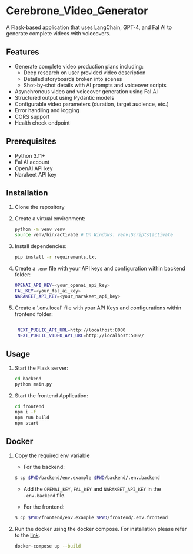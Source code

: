 # Cerebrone_Video_Generator

A Flask-based application that uses LangChain, GPT-4, and Fal AI to generate complete videos with voiceovers.

## Features

- Generate complete video production plans including:
  - Deep research on user provided video description
  - Detailed storyboards broken into scenes
  - Shot-by-shot details with AI prompts and voiceover scripts
- Asynchronous video and voiceover generation using Fal AI
- Structured output using Pydantic models
- Configurable video parameters (duration, target audience, etc.)
- Error handling and logging
- CORS support
- Health check endpoint

## Prerequisites

- Python 3.11+
- Fal AI account
- OpenAI API key
- Narakeet API key

## Installation

1. Clone the repository
2. Create a virtual environment:
    ```bash
    python -m venv venv
    source venv/bin/activate # On Windows: venv\Scripts\activate
    ```
3. Install dependencies:
    ```bash
    pip install -r requirements.txt
    ```

4. Create a `.env` file with your API keys and configuration within backend folder:
    ```bash
    OPENAI_API_KEY=<your_openai_api_key>
    FAL_KEY=<your_fal_ai_key>
    NARAKEET_API_KEY=<your_narakeet_api_key>
    ```
5. Create a '.env.local' file with your API Keys and configurations within frontend folder:
   ```bash
   
    NEXT_PUBLIC_API_URL=http://localhost:8000
    NEXT_PUBLIC_VIDEO_API_URL=http://localhost:5002/
   ```

## Usage

1. Start the Flask server:
    ```bash
    cd backend
    python main.py
    ```
2. Start the frontend Application:

   ```bash
   cd frontend
   npm i -f
   npm run build
   npm start
   ```


## Docker

1. Copy the required env variable

   - For the backend:

   ```sh
   $ cp $PWD/backend/env.example $PWD/backend/.env.backend
   ```
   - Add the `OPENAI_KEY`, `FAL_KEY` and `NARAKEET_API_KEY` in the `.env.backend` file.

   - For the frontend:

   ```sh
   $ cp $PWD/frontend/env.example $PWD/frontend/.env.frontend
   ```

2. Run the docker using the docker compose. For installation please refer to the [link](https://docs.docker.com/compose/install/).

    ```sh
    docker-compose up --build
    ```




